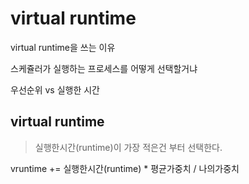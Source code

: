 # virtual runtime

virtual runtime을 쓰는 이유

스케쥴러가 실행하는 프로세스를 어떻게 선택할거냐


우선순위 vs 실행한 시간



## virtual runtime

> 실행한시간(runtime)이 가장 적은건 부터 선택한다.


vruntime += 실행한시간(runtime) * 평균가중치 / 나의가중치


